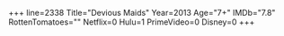 +++
line=2338
Title="Devious Maids"
Year=2013
Age="7+"
IMDb="7.8"
RottenTomatoes=""
Netflix=0
Hulu=1
PrimeVideo=0
Disney=0
+++

